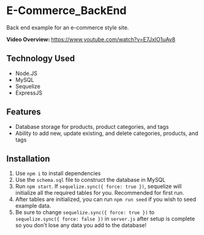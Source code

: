 # E-Commerce_BackEnd

Back end example for an e-commerce style site.

<b>Video Overview: </b> https://www.youtube.com/watch?v=E7JxlO1uAv8

## Technology Used
- Node.JS
- MySQL
- Sequelize
- ExpressJS

## Features
- Database storage for products, product categories, and tags
- Ability to add new, update existing, and delete categories, products, and tags

## Installation

1. Use ```npm i``` to install dependencies
2. Use the ```schema.sql``` file to construct the database in MySQL
3. Run ```npm start```. If ```sequelize.sync({ force: true })```, sequelize will initialize all the required tables for you. Recommended for first run.
4. After tables are initialized, you can run ```npm run seed``` if you wish to seed example data.
5. Be sure to change ```sequelize.sync({ force: true })``` to ```sequelize.sync({ force: false })``` in ```server.js``` after setup is complete so you don't lose any data you add to the database!
